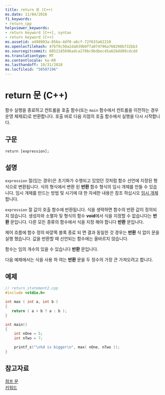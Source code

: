 ```yaml
---
title: return 문 (C++)
ms.date: 11/04/2016
f1_keywords:
- return_cpp
helpviewer_keywords:
- return keyword [C++], syntax
- return keyword [C++]
ms.assetid: a498903a-056a-4df0-a6cf-72f633a62210
ms.openlocfilehash: 47bf9c50a2da039b0ffa074796a768290b732bb3
ms.sourcegitcommit: 6052185696adca270bc9bdbec45a626dd89cdcdd
ms.translationtype: MT
ms.contentlocale: ko-KR
ms.lasthandoff: 10/31/2018
ms.locfileid: "50507196"
---
```

# <a name="return-statement-c"></a>return 문 (C++)

함수 실행을 종료하고 컨트롤을 호출 함수(또는 `main` 함수에서 컨트롤을 이전하는 경우 운영 체제로)로 반환합니다. 호출 바로 다음 지점의 호출 함수에서 실행을 다시 시작합니다.

## <a name="syntax"></a>구문

```
return [expression];
```

## <a name="remarks"></a>설명

`expression` 절(있는 경우)은 초기화가 수행되고 있었던 것처럼 함수 선언에 지정된 형식으로 변환됩니다. 식의 형식에서 변환 된 **반환** 함수 형식의 임시 개체를 만들 수 있습니다. 임시 개체를 만드는 방법 및 시기에 대 한 자세한 내용은 참조 하십시오 [임시 개체](../cpp/temporary-objects.md)합니다.

`expression` 절 값이 호출 함수에 반환됩니다. 식을 생략하면 함수의 반환 값이 정의되지 않습니다. 생성자와 소멸자 및 형식의 함수 **void**에서 식을 지정할 수 없습니다는 **반환** 문입니다. 다른 모든 종류의 함수에서 식을 지정 해야 합니다 **반환** 문입니다.

제어 흐름에 함수 정의 바깥쪽 블록 종료 되 면 결과 동일한 것 경우는 **반환** 식 없이 문을 실행 했습니다. 값을 반환할 때 선언되는 함수에는 올바르지 않습니다.

함수는 임의 개수의 있을 수 있습니다 **반환** 문입니다.

다음 예제에서는 식을 사용 하 여는 **반환** 문을 두 정수의 가장 큰 가져오려고 합니다.

## <a name="example"></a>예제

```cpp
// return_statement2.cpp
#include <stdio.h>

int max ( int a, int b )
{
   return ( a > b ? a : b );
}

int main()
{
    int nOne = 5;
    int nTwo = 7;

    printf_s("\n%d is bigger\n", max( nOne, nTwo ));
}
```

## <a name="see-also"></a>참고자료

[점프 문](../cpp/jump-statements-cpp.md)<br/>
[키워드](../cpp/keywords-cpp.md)